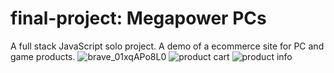 # final-project: Megapower PCs

A full stack JavaScript solo project. A demo of a ecommerce site for PC and game products.
![brave_01xqAPo8L0](https://user-images.githubusercontent.com/61340278/165858723-f970592c-6d73-4ee2-957c-6882ede43493.png)
![product cart](https://user-images.githubusercontent.com/61340278/165859112-72d857f7-dd50-4ddd-b51e-c156305bd31b.gif)
![product info](https://user-images.githubusercontent.com/61340278/165859120-de0f87e5-35f2-4b39-84c5-f39a1ee34491.gif)


